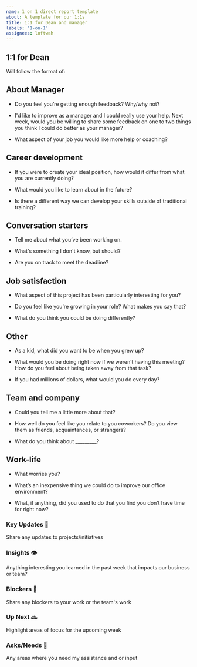 ```yaml
---
name: 1 on 1 direct report template
about: A template for our 1:1s
title: 1:1 for Dean and manager
labels: '1-on-1'
assignees: loftwah
---
```


## 1:1 for Dean

Will follow the format of:

<!-- start of questions -->
## About Manager

- Do you feel you’re getting enough feedback? Why/why not?

- I'd like to improve as a manager and I could really use your help. Next week, would you be willing to share some feedback on one to two things you think I could do better as your manager?

- What aspect of your job you would like more help or coaching?

## Career development

- If you were to create your ideal position, how would it differ from what you are currently doing?

- What would you like to learn about in the future?

- Is there a different way we can develop your skills   outside of traditional training?

## Conversation starters

- Tell me about what you’ve been working on.

- What's something I don't know, but should?

- Are you on track to meet the deadline?

## Job satisfaction

- What aspect of this project has been particularly interesting for you?

- Do you feel like you're growing in your role? What makes you say that?

- What do you think you could be doing differently?

## Other

- As a kid, what did you want to be when you grew up?

- What would you be doing right now if we weren’t having this meeting? How do you feel about being taken away from that task?

- If you had millions of dollars, what would you do every day?

## Team and company

- Could you tell me a little more about that?

- How well do you feel like you relate to you coworkers? Do you view them as friends, acquaintances, or strangers?

- What do you think about _________?

## Work-life

- What worries you?

- What’s an inexpensive thing we could do to improve our office environment?

- What, if anything, did you used to do that you find you don’t have time for right now?

<!-- end of questions -->
### Key Updates 🔑

Share any updates to projects/initiatives

### Insights 👁

Anything interesting you learned in the past week that impacts our business or team?

### Blockers 🛑

Share any blockers to your work or the team's work

### Up Next 🔜

Highlight areas of focus for the upcoming week

### Asks/Needs 💬

Any areas where you need my assistance and or input
